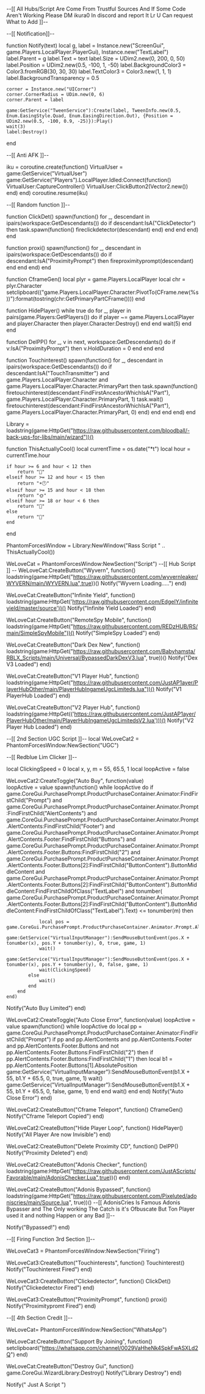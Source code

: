 --[[ All Hubs/Script Are Come From Trustful Sources And If Some Code Aren't Working Please DM ikura0 In discord and report It Lr U Can request What to Add ]]--


--[[ Notification]]--

function Notify(text)
    local g, label = Instance.new("ScreenGui", game.Players.LocalPlayer.PlayerGui), Instance.new("TextLabel")
    label.Parent = g
    label.Text = text 
    label.Size = UDim2.new(0, 200, 0, 50)
    label.Position = UDim2.new(0.5, -100, 1, -50)
    label.BackgroundColor3 = Color3.fromRGB(30, 30, 30)
    label.TextColor3 = Color3.new(1, 1, 1)
    label.BackgroundTransparency = 0.5

    corner = Instance.new("UICorner")
    corner.CornerRadius = UDim.new(0, 6)
    corner.Parent = label

    game:GetService("TweenService"):Create(label, TweenInfo.new(0.5, Enum.EasingStyle.Quad, Enum.EasingDirection.Out), {Position = UDim2.new(0.5, -100, 0.9, -25)}):Play()
    wait(3)
    label:Destroy()
end

--[[ Anti AFK ]]--

iku = coroutine.create(function() 
 VirtualUser = game:GetService("VirtualUser")
    game:GetService("Players").LocalPlayer.Idled:Connect(function()
        VirtualUser:CaptureController()
        VirtualUser:ClickButton2(Vector2.new())
    end)
end) 
coroutine.resume(iku)

--[[ Random function ]]--

function ClickDet()
    spawn(function()
        for _, descendant in ipairs(workspace:GetDescendants()) do
            if descendant:IsA("ClickDetector") then
                task.spawn(function()
                    fireclickdetector(descendant)
                end)
            end
        end
    end) 
end

function proxi()
spawn(function()
    for _, descendant in ipairs(workspace:GetDescendants()) do
        if descendant:IsA("ProximityPrompt") then
            fireproximityprompt(descendant)
        end
    end
end) 
end

function CframeGen()
    local plyr = game.Players.LocalPlayer
    local chr = plyr.Character
    setclipboard(("game.Players.LocalPlayer.Character:PivotTo(CFrame.new(%s))"):format(tostring(chr:GetPrimaryPartCFrame())))
end

function HidePlayer()
    while true do
        for _, player in pairs(game.Players:GetPlayers()) do
            if player ~= game.Players.LocalPlayer and player.Character then
                player.Character:Destroy()
            end
        end
        wait(5)
    end
end

function DelPP()
    for _, v in next, workspace:GetDescendants() do
        if v:IsA("ProximityPrompt") then
            v.HoldDuration = 0
        end
    end
end

function Touchinterest()
    spawn(function()
        for _, descendant in ipairs(workspace:GetDescendants()) do
            if descendant:IsA("TouchTransmitter") and
                    game.Players.LocalPlayer.Character and game.Players.LocalPlayer.Character.PrimaryPart then
                task.spawn(function()
                    firetouchinterest(descendant:FindFirstAncestorWhichIsA("Part"),
                        game.Players.LocalPlayer.Character.PrimaryPart, 1)
                    task.wait()
                    firetouchinterest(descendant:FindFirstAncestorWhichIsA("Part"),
                        game.Players.LocalPlayer.Character.PrimaryPart, 0)
                end)
            end
        end
    end)
end

Library = loadstring(game:HttpGet("https://raw.githubusercontent.com/bloodball/-back-ups-for-libs/main/wizard"))()

function ThisActuallyCool()
    local currentTime = os.date("*t")
    local hour = currentTime.hour

    if hour >= 6 and hour < 12 then
        return "🌅"
    elseif hour >= 12 and hour < 15 then
        return "☀️🕛"
    elseif hour >= 15 and hour < 18 then
        return "🌞"
    elseif hour >= 18 or hour < 6 then
        return "🌙"
    else
        return "🌄"
    end
end

PhantomForcesWindow = Library:NewWindow("Rass Script " .. ThisActuallyCool())

WeLoveCat = PhantomForcesWindow:NewSection("Script")
--[[ Hub Script ]] --
WeLoveCat:CreateButton("Wyvern", function() loadstring(game:HttpGet("https://raw.githubusercontent.com/wyvernleaker/WYVERN/main/WYVERN.lua",true))()
Notify("Wyvern Loading.....")
end)

WeLoveCat:CreateButton("Infinite Yield", function() loadstring(game:HttpGet('https://raw.githubusercontent.com/EdgeIY/infiniteyield/master/source'))()
Notify("Infinite Yield Loaded")
end)

WeLoveCat:CreateButton("RemoteSpy Mobile", function()   loadstring(game:HttpGet("https://raw.githubusercontent.com/REDzHUB/RS/main/SimpleSpyMobile"))()
Notify("SimpleSpy Loaded")
end)

WeLoveCat:CreateButton("Dark Dex New", function()   loadstring(game:HttpGet("https://raw.githubusercontent.com/Babyhamsta/RBLX_Scripts/main/Universal/BypassedDarkDexV3.lua", true))()
Notify("Dex V3 Loaded")
end)

WeLoveCat:CreateButton("V1 Player Hub", function()  loadstring(game:HttpGet("https://raw.githubusercontent.com/JustAP1ayer/PlayerHubOther/main/PlayerHubIngameUgcLimiteds.lua"))()
Notify("V1 PlayerHub Loaded")
end)

WeLoveCat:CreateButton("V2 Player Hub", function() loadstring(game:HttpGet(('https://raw.githubusercontent.com/JustAP1ayer/PlayerHubOther/main/PlayerHubIngameUgcLimitedsV2.lua')))()
  Notify("V2 Player Hub Loaded")
end)

--[[ 2nd Section UGC Script ]]--
local WeLoveCat2 = PhantomForcesWindow:NewSection("UGC")  

--[[ Redblue Lim Clicker ]]--

local ClickingSpeed = 0
local x, y, m = 55, 65.5, 1
local loopActive = false

WeLoveCat2:CreateToggle("Auto Buy", function(value)  
    loopActive = value
    spawn(function()
        while loopActive do 
            if game.CoreGui.PurchasePrompt.ProductPurchaseContainer.Animator:FindFirstChild("Prompt") and
                game.CoreGui.PurchasePrompt.ProductPurchaseContainer.Animator.Prompt:FindFirstChild("AlertContents") and
                game.CoreGui.PurchasePrompt.ProductPurchaseContainer.Animator.Prompt.AlertContents:FindFirstChild("Footer") and
                game.CoreGui.PurchasePrompt.ProductPurchaseContainer.Animator.Prompt.AlertContents.Footer:FindFirstChild("Buttons") and
                game.CoreGui.PurchasePrompt.ProductPurchaseContainer.Animator.Prompt.AlertContents.Footer.Buttons:FindFirstChild("2") and
                game.CoreGui.PurchasePrompt.ProductPurchaseContainer.Animator.Prompt.AlertContents.Footer.Buttons[2]:FindFirstChild("ButtonContent").ButtonMiddleContent and
                game.CoreGui.PurchasePrompt.ProductPurchaseContainer.Animator.Prompt.AlertContents.Footer.Buttons[2]:FindFirstChild("ButtonContent").ButtonMiddleContent:FindFirstChildOfClass("TextLabel") and tonumber(
                game.CoreGui.PurchasePrompt.ProductPurchaseContainer.Animator.Prompt.AlertContents.Footer.Buttons[2]:FindFirstChild("ButtonContent").ButtonMiddleContent:FindFirstChildOfClass("TextLabel").Text) <= tonumber(m) then

                local pos = game.CoreGui.PurchasePrompt.ProductPurchaseContainer.Animator.Prompt.AlertContents.Footer.Buttons[2].AbsolutePosition
                game:GetService("VirtualInputManager"):SendMouseButtonEvent(pos.X + tonumber(x), pos.Y + tonumber(y), 0, true, game, 1)
                wait()
                game:GetService("VirtualInputManager"):SendMouseButtonEvent(pos.X + tonumber(x), pos.Y + tonumber(y), 0, false, game, 1)
                wait(ClickingSpeed)
            else
                wait()
            end
        end
    end)
Notify("Auto Buy Limited")
end)

WeLoveCat2:CreateToggle("Auto Close Error", function(value)
    loopActive = value
    spawn(function()
        while loopActive do
            local pp = game.CoreGui.PurchasePrompt.ProductPurchaseContainer.Animator:FindFirstChild("Prompt")
            if pp and pp.AlertContents and pp.AlertContents.Footer and pp.AlertContents.Footer.Buttons and not pp.AlertContents.Footer.Buttons:FindFirstChild("2") then
                if pp.AlertContents.Footer.Buttons:FindFirstChild("1") then
                    local b1 = pp.AlertContents.Footer.Buttons[1].AbsolutePosition
                    game:GetService("VirtualInputManager"):SendMouseButtonEvent(b1.X + 55, b1.Y + 65.5, 0, true, game, 1)
                    wait()
                    game:GetService("VirtualInputManager"):SendMouseButtonEvent(b1.X + 55, b1.Y + 65.5, 0, false, game, 1)
                end
            end
            wait()
        end
    end)
 Notify("Auto Close Error")
end)

WeLoveCat2:CreateButton("Cframe Teleport", function() 
    CframeGen()
    Notify("Cframe Teleport Copied")
end)


WeLoveCat2:CreateButton("Hide Player Loop", function() 
    HidePlayer()
    Notify("All Player Are now Invisible")
end)

WeLoveCat2:CreateButton("Delete Proximity CD", function() 
    DelPP()
    Notify("Proximity Deleted")
end)

WeLoveCat2:CreateButton("Adonis Checker", function() 
loadstring(game:HttpGet("https://raw.githubusercontent.com/JustAScripts/Favorable/main/AdonisChecker.Lua",true))()
end)

WeLoveCat2:CreateButton("Adonis Bypassed", function()  loadstring(game:HttpGet("https://raw.githubusercontent.com/Pixeluted/adoniscries/main/Source.lua", true))() --[[ AdonisCries Is Famous Adonis Bypasser and The Only working The Catch is it's Ofbuscate But Ton Player used it and nothing Happen or any Bad ]]-- 

   Notify("Bypassed!")
end) 

--[[ Firing Function 3rd Section ]]--

WeLoveCat3 = PhantomForcesWindow:NewSection("Firing")

WeLoveCat3:CreateButton("Touchinterests", function()
    Touchinterest()
    Notify("Touchinterest Fired")
end)

WeLoveCat3:CreateButton("Clickedetector", function()
    ClickDet()
    Notify("Clickedetector Fired")
end)

WeLoveCat3:CreateButton("ProximityPrompt", function()
    proxi()
    Notify("Proximitypromt Fired")
end)

--[[ 4th Section Credit ]]--

WeLoveCat= PhantomForcesWindow:NewSection("WhatsApp")

WeLoveCat:CreateButton("Support By Joining", function()
setclipboard("https://whatsapp.com/channel/0029VaHheNk4SpkFwASXLd2Q")
end)

WeLoveCat:CreateButton("Destroy Gui", function()
game.CoreGui.WizardLibrary:Destroy()
Notify("Library Destroy")
end)

Notify(" Just A Script ")
